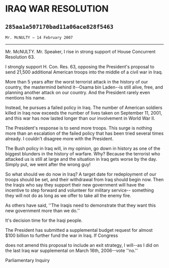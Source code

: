 # IRAQ WAR RESOLUTION
## `285aa1a507170bad11a06ace828f5463`
`Mr. McNULTY — 14 February 2007`

---


Mr. McNULTY. Mr. Speaker, I rise in strong support of House 
Concurrent Resolution 63.

I strongly support H. Con. Res. 63, opposing the President's proposal 
to send 21,500 additional American troops into the middle of a civil 
war in Iraq.

More than 5 years after the worst terrorist attack in the history of 
our country, the mastermind behind it--Osama bin Laden--is still alive, 
free, and planning another attack on our country. And the President 
rarely even mentions his name.

Instead, he pursues a failed policy in Iraq. The number of American 
soldiers killed in Iraq now exceeds the number of lives taken on 
September 11, 2001, and this war has now lasted longer than our 
involvement in World War II.

The President's response is to send more troops. This surge is 
nothing more than an escalation of the failed policy that has been 
tried several times already. I couldn't disagree more with the 
President.

The Bush policy in Iraq will, in my opinion, go down in history as 
one of the biggest blunders in the history of warfare. Why? Because the 
terrorist who attacked us is still at large and the situation in Iraq 
gets worse by the day. Simply put, we went after the wrong guy!

So what should we do now in Iraq? A target date for redeployment of 
our troops should be set, and their withdrawal from Iraq should begin 
now. Then the Iraqis who say they support their new government will 
have the incentive to step forward and volunteer for military service--
something they will not do as long as we offer to take all the enemy 
fire.

As others have said, ''The Iraqis need to demonstrate that they want 
this new government more than we do.''

It's decision time for the Iraqi people.

The President has submitted a supplemental budget request for almost 
$100 billion to further fund the war in Iraq. If Congress


does not amend this proposal to include an exit strategy, I will--as I 
did on the last Iraq war supplemental on March 16th, 2006--vote ''no.''














 Parliamentary Inquiry
